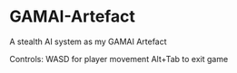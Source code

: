 # GAMAI-Artefact
A stealth AI system as my GAMAI Artefact

Controls:
WASD for player movement
Alt+Tab to exit game
